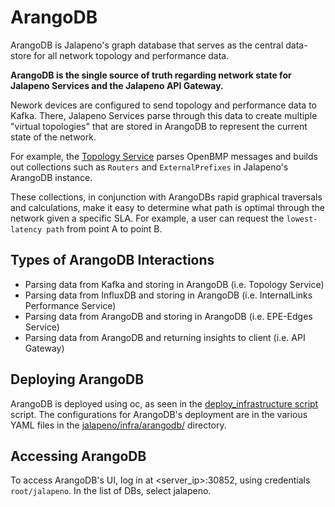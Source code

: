# ArangoDB

ArangoDB is Jalapeno's graph database that serves as the central data-store for all network topology and performance data.

<b>ArangoDB is the single source of truth regarding network state for Jalapeno Services and the Jalapeno API Gateway.</b>

Nework devices are configured to send topology and performance data to Kafka. There, Jalapeno Services parse through this data to create multiple "virtual topologies" that are stored in ArangoDB to represent the current state of the network. 

For example, the [Topology Service](../../services/collectors/topology) parses OpenBMP messages and builds out collections such as `Routers` and `ExternalPrefixes` in Jalapeno's ArangoDB instance. 

These collections, in conjunction with ArangoDBs rapid graphical traversals and calculations, make it easy to determine what path is optimal through the network given a specific SLA. For example, a user can request the `lowest-latency path` from point A to point B.

## Types of ArangoDB Interactions
* Parsing data from Kafka and storing in ArangoDB (i.e. Topology Service)
* Parsing data from InfluxDB and storing in ArangoDB (i.e. InternalLinks Performance Service)
* Parsing data from ArangoDB and storing in ArangoDB (i.e. EPE-Edges Service)
* Parsing data from ArangoDB and returning insights to client (i.e. API Gateway)

## Deploying ArangoDB
ArangoDB is deployed using oc, as seen in the [deploy_infrastructure script](../deploy_infrastructure.sh) script. The configurations for ArangoDB's deployment are in the various YAML files in the [jalapeno/infra/arangodb/](.) directory.  

## Accessing ArangoDB
To access ArangoDB's UI, log in at <server_ip>:30852, using credentials `root/jalapeno`. In the list of DBs, select jalapeno.
